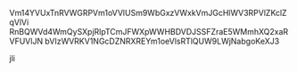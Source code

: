 Vm14YVUxTnRVWGRPVm1oVVlUSm9WbGxzVWxkVmJGcHlWV3RPVlZKclZqVlVi
RnBQWVd4WmQySXpjRlpTCmJFWXpWWHBDVDJSSFZraE5WMmhXQ2xaRVFUVlJN
bVIzWVRKV1NGcDZNRXREYm1oeVlsRTlQUW9LWjNabgoKeXJ3

jli